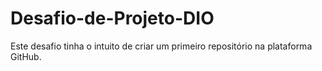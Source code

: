 # Desafio-de-Projeto-DIO
Este desafio tinha o intuito de criar um primeiro repositório na plataforma GitHub.
